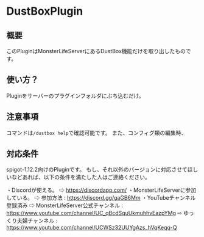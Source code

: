 # DustBoxPlugin

## 概要
このPluginはMonsterLifeServerにあるDustBox機能だけを取り出したものです。

## 使い方？
Pluginをサーバーのプラグインフォルダにぶち込むだけ。

## 注意事項
コマンドは`/dustbox help`で確認可能です。
また、コンフィグ類の編集時、

## 対応条件
spigot-1.12.2向けのPluginです。
もし、それ以外のバージョンに対応させてほしいなどあれば、以下の条件を満たした人はご連絡ください。

・Discordが使える。
⇨ https://discordapp.com/
・MonsterLifeServerに参加している。
⇨ 参加方法 : https://discord.gg/gaGB6Mm
・YouTubeチャンネル登録済み
⇨ MonsterLifeServer公式チャンネル : https://www.youtube.com/channel/UC_qBcdSquUkmuhhvEazpYMg
⇨ ゆっくり夫婦チャンネル : https://www.youtube.com/channel/UCWSz32UUYgAzs_hVqKeqq-Q
